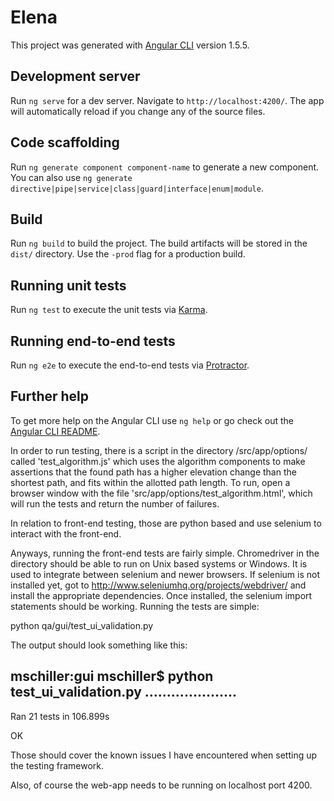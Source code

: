 # Elena

This project was generated with [Angular CLI](https://github.com/angular/angular-cli) version 1.5.5.

## Development server

Run `ng serve` for a dev server. Navigate to `http://localhost:4200/`. The app will automatically reload if you change any of the source files.

## Code scaffolding

Run `ng generate component component-name` to generate a new component. You can also use `ng generate directive|pipe|service|class|guard|interface|enum|module`.

## Build

Run `ng build` to build the project. The build artifacts will be stored in the `dist/` directory. Use the `-prod` flag for a production build.

## Running unit tests

Run `ng test` to execute the unit tests via [Karma](https://karma-runner.github.io).

## Running end-to-end tests

Run `ng e2e` to execute the end-to-end tests via [Protractor](http://www.protractortest.org/).

## Further help

To get more help on the Angular CLI use `ng help` or go check out the [Angular CLI README](https://github.com/angular/angular-cli/blob/master/README.md).


In order to run testing, there is a script in the directory /src/app/options/ called 'test_algorithm.js' which uses the algorithm components to make assertions that the found path has a higher elevation change than the shortest path, and fits within the allotted
path length. To run, open a browser window with the file 'src/app/options/test_algorithm.html', which will run the tests and return the number of failures.

In relation to front-end testing, those are python based and use selenium to interact with the front-end.

Anyways, running the front-end tests are fairly simple. Chromedriver in the directory should be able to run
on Unix based systems or Windows. It is used to integrate between selenium and
newer browsers. If selenium is not installed yet, got to http://www.seleniumhq.org/projects/webdriver/
and install the appropriate dependencies. Once installed, the selenium import statements should be
working. Running the tests are simple:

python qa/gui/test_ui_validation.py



The output should look something like this: 

mschiller:gui mschiller$ python test_ui_validation.py
.....................
----------------------------------------------------------------------
Ran 21 tests in 106.899s

OK


Those should cover the known issues I have encountered when setting up the testing framework.

Also, of course the web-app needs to be running on localhost port 4200.
